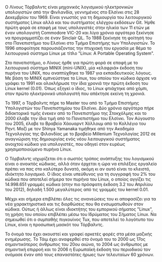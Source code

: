Ο Λίνους Τόρβαλντς είναι μηχανικός λογισμικού ηλεκτρονικών υπολογιστών από την Φινλανδία, γεννημένος στο Ελσίνκι στις 28 Δεκεμβρίου του 1969. Είναι γνωστός για τη δημιουργία του λειτουργικού συστήματος Linux αλλά και του συστήματος ελέγχου εκδόσεων Git. Ήρθε πρώτη φορά σε επαφή με τους υπολογιστές στην ηλικία των 11 ετών με έναν υπολογιστή Commodore VIC-20 και λίγα χρόνια αργότερα ξεκίνησε να προγραμματίζει σε έναν Sinclair QL. To 1988 ξεκίνησε τη φοίτησή του στο Πανεπιστήμιο του Ελσίνκι στο Τμήμα Επιστήμης των Υπολογιστών. Το 1996 αποφοίτησε παρουσιάζοντας την πτυχιακή του εργασία με θέμα το λειτουργικό σύστημα Linux με τίτλο "Linux: A Portable Operating System".  
	
  Στο πανεπιστήμιο, ο Λίνους ήρθε για πρώτη φορά σε επαφή με το λειτουργικό σύστημα MINIX (mini-UNIX), μία «ελαφριά» έκδοση του πυρήνα του UNIX, που αναπτύχθηκε το 1987 για εκπαιδευτικούς λόγους. Με βάση το MINIX εμπνεύστηκε το Linux, του οποίου τον κώδικα άρχισε να γράφει το 1991 και ολοκλήρωσε την ίδια χρονιά την πρώτη έκδοση του Linux kernel (0.01). Όπως εξηγεί ο ίδιος, το Linux φτιάχτηκε από χόμπι, στον πρώτο ηλεκτρονικό υπολογιστή που απέκτησε εκείνη τη χρονιά.
	
  Το 1997, ο Τόρβαλντς πήρε το Master του από το Τμήμα Επιστήμης Υπολογιστών του Πανεπιστημίου του Ελσίνκι. Δύο χρόνια αργότερα πήρε διδακτορικό τιμής ένεκεν από το Πανεπιστήμιο της Στοκχόλμης και το 2000 έλαβε την ίδια τιμή από το Πανεπιστήμιο του Ελσίνκι. Τον Αύγουστο του 2005, έλαβε το Βραβείο Χάουαρντ Χόλλουμ από το Κολλέγιο του Ρηντ. Μαζί με τον Shinya Yamanaka τιμήθηκε από την Ακαδημία Τεχνολογίας της Φιλανδίας με το βραβείο Millenium Τεχνολογίας 2012 σε αναγνώριση της δημιουργίας ενός νέου λειτουργικού συστήματος ανοιχτού κώδικα για υπολογιστές, που οδηγεί στον ευρέως χρησιμοποιούμενο πυρήνα Linux.
	
  Ο Τόρβαλντς ισχυρίζεται ότι ο σωστός τρόπος ανάπτυξης του λογισμικού είναι ο ανοικτός κώδικας, αλλά όταν έρχεται η ώρα να επιλέξεις εργαλείο πρέπει να πας στο καλύτερο δυνατό, ακόμη κι αν αυτό είναι το κλειστό, ιδιόκτητο λογισμικό. Ο ίδιος είναι υπεύθυνος για τη συγγραφή του 2% του κώδικα που αποτελεί σήμερα τον πυρήνα του Linux, ο οποίος αγγίζει τις 14.998.651 γραμμές κώδικα (στην πιο πρόσφατη έκδοση 3.2 του Απριλίου του 2012), δηλαδή 1.500 μεγαλύτερος από τις γραμμές του kernel 0.01. 
	
  Μέχρι και σήμερα επιβλέπει όλες τις ανανεώσεις του κι αποφασίζει για τα νέα χαρακτηριστικά και τις διορθώσεις που θα ενσωματωθούν στον κώδικα. Ούτως ή άλλως είναι ιδιοκτήτης του εμπορικού σήματος "Linux", τη χρήση του οποίου επιβλέπει μέσω του Ιδρύματος του Σήματος Linux. Να σημειωθεί ότι ο συμπαθής πιγκουίνος Tux, που αποτελεί το λογότυπο του Linux, είναι η προσωπική μασκότ του Τόρβαλντς.
	
  Το όνομά του έχει ακουστεί και γραφεί αρκετές φορές στα μέσα μαζικής ενημέρωσης. Το Τάιμ έχει αναφερθεί στο όνομά του το 2000 ως 17ος σημαντικότερος άνθρωπος του 20ου αιώνα, το 2004 ως άνθρωπος με σημαντική επιρροή και το 2006 η Ευρωπαϊκή έκδοση του περιοδικού τον ονόμασε έναν από τους επαναστάτες ήρωες των τελευταίων 60 χρόνων. 
